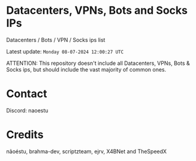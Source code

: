 # Datacenters, VPNs, Bots and Socks IPs
 
Datacenters / Bots / VPN / Socks ips list

Latest update: `Monday 08-07-2024 12:00:27 UTC` 

ATTENTION: This repository doesn't include all Datacenters, VPNs, Bots & Socks ips, 
but should include the vast majority of common ones.

# Contact
Discord: naoestu

# Credits
nãoéstu, brahma-dev, scriptzteam, ejrv, X4BNet and TheSpeedX
